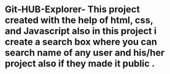 # Git-HUB-Explorer- This project created with the help of html, css, and Javascript also in this project i create a search box where you can search name of any user and his/her project also if they made it public .

